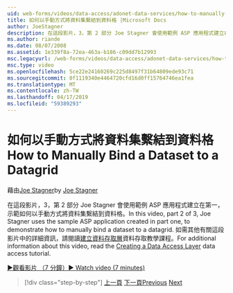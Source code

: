```yaml
---
uid: web-forms/videos/data-access/adonet-data-services/how-to-manually-bind-a-dataset-to-a-datagrid
title: 如何以手動方式將資料集繫結到資料格 |Microsoft Docs
author: JoeStagner
description: 在這段影片，3，第 2 部分 Joe Stagner 會使用範例 ASP 應用程式建立在第一，示範如何以手動方式將資料集繫結到資料格。 如需...
ms.author: riande
ms.date: 08/07/2008
ms.assetid: 1e339f8a-72ea-463a-b186-c09dd7b12993
msc.legacyurl: /web-forms/videos/data-access/adonet-data-services/how-to-manually-bind-a-dataset-to-a-datagrid
msc.type: video
ms.openlocfilehash: 5ce22e24160269c225d8497f31b64809ede93c71
ms.sourcegitcommit: 0f1119340e4464720cfd16d0ff15764746ea1fea
ms.translationtype: MT
ms.contentlocale: zh-TW
ms.lasthandoff: 04/17/2019
ms.locfileid: "59389293"
---
```

# <a name="how-to-manually-bind-a-dataset-to-a-datagrid"></a><span data-ttu-id="18a85-104">如何以手動方式將資料集繫結到資料格</span><span class="sxs-lookup"><span data-stu-id="18a85-104">How to Manually Bind a Dataset to a Datagrid</span></span>

<span data-ttu-id="18a85-105">藉由[Joe Stagner](https://github.com/JoeStagner)</span><span class="sxs-lookup"><span data-stu-id="18a85-105">by [Joe Stagner](https://github.com/JoeStagner)</span></span>

<span data-ttu-id="18a85-106">在這段影片，3，第 2 部分 Joe Stagner 會使用範例 ASP 應用程式建立在第一，示範如何以手動方式將資料集繫結到資料格。</span><span class="sxs-lookup"><span data-stu-id="18a85-106">In this video, part 2 of 3, Joe Stagner uses the sample ASP application created in part one, to demonstrate how to manually bind a dataset to a datagrid.</span></span> <span data-ttu-id="18a85-107">如需其他有關這段影片中的詳細資訊，請閱讀[建立資料存取層](../../../overview/data-access/introduction/creating-a-data-access-layer-vb.md)資料存取教學課程。</span><span class="sxs-lookup"><span data-stu-id="18a85-107">For additional information about this video, read the [Creating a Data Access Layer](../../../overview/data-access/introduction/creating-a-data-access-layer-vb.md) data access tutorial.</span></span>

[<span data-ttu-id="18a85-108">&#9654;觀看影片 （7 分鐘）</span><span class="sxs-lookup"><span data-stu-id="18a85-108">&#9654; Watch video (7 minutes)</span></span>](https://channel9.msdn.com/Blogs/ASP-NET-Site-Videos/how-to-manually-bind-a-dataset-to-a-datagrid)

> [!div class="step-by-step"]
> <span data-ttu-id="18a85-109">[上一頁](data-access-layers-in-aspnet-applications.md)
> [下一頁](how-to-work-with-datasets-and-filters-from-an-asp-application.md)</span><span class="sxs-lookup"><span data-stu-id="18a85-109">[Previous](data-access-layers-in-aspnet-applications.md)
[Next](how-to-work-with-datasets-and-filters-from-an-asp-application.md)</span></span>
